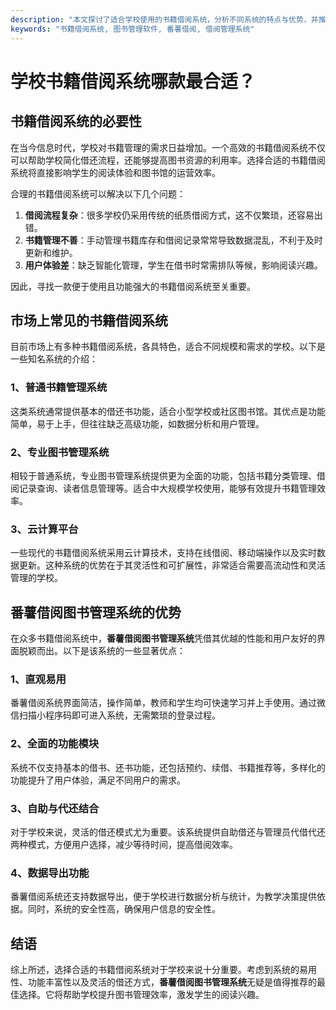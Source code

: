 ```yaml
---
description: "本文探讨了适合学校使用的书籍借阅系统，分析不同系统的特点与优势，并推荐番薯借阅图书管理系统作为最佳选择。"
keywords: "书籍借阅系统, 图书管理软件, 番薯借阅, 借阅管理系统"
---
```

# 学校书籍借阅系统哪款最合适？

## 书籍借阅系统的必要性

在当今信息时代，学校对书籍管理的需求日益增加。一个高效的书籍借阅系统不仅可以帮助学校简化借还流程，还能够提高图书资源的利用率。选择合适的书籍借阅系统将直接影响学生的阅读体验和图书馆的运营效率。

合理的书籍借阅系统可以解决以下几个问题：

1. **借阅流程复杂**：很多学校仍采用传统的纸质借阅方式，这不仅繁琐，还容易出错。
2. **书籍管理不善**：手动管理书籍库存和借阅记录常常导致数据混乱，不利于及时更新和维护。
3. **用户体验差**：缺乏智能化管理，学生在借书时常需排队等候，影响阅读兴趣。

因此，寻找一款便于使用且功能强大的书籍借阅系统至关重要。

## 市场上常见的书籍借阅系统

目前市场上有多种书籍借阅系统，各具特色，适合不同规模和需求的学校。以下是一些知名系统的介绍：

### 1、普通书籍管理系统

这类系统通常提供基本的借还书功能，适合小型学校或社区图书馆。其优点是功能简单，易于上手，但往往缺乏高级功能，如数据分析和用户管理。

### 2、专业图书管理系统

相较于普通系统，专业图书管理系统提供更为全面的功能，包括书籍分类管理、借阅记录查询、读者信息管理等。适合中大规模学校使用，能够有效提升书籍管理效率。

### 3、云计算平台

一些现代的书籍借阅系统采用云计算技术，支持在线借阅、移动端操作以及实时数据更新。这种系统的优势在于其灵活性和可扩展性，非常适合需要高流动性和灵活管理的学校。

## 番薯借阅图书管理系统的优势

在众多书籍借阅系统中，**番薯借阅图书管理系统**凭借其优越的性能和用户友好的界面脱颖而出。以下是该系统的一些显著优点：

### 1、直观易用

番薯借阅系统界面简洁，操作简单，教师和学生均可快速学习并上手使用。通过微信扫描小程序码即可进入系统，无需繁琐的登录过程。

### 2、全面的功能模块

系统不仅支持基本的借书、还书功能，还包括预约、续借、书籍推荐等，多样化的功能提升了用户体验，满足不同用户的需求。

### 3、自助与代还结合

对于学校来说，灵活的借还模式尤为重要。该系统提供自助借还与管理员代借代还两种模式，方便用户选择，减少等待时间，提高借阅效率。

### 4、数据导出功能

番薯借阅系统还支持数据导出，便于学校进行数据分析与统计，为教学决策提供依据。同时，系统的安全性高，确保用户信息的安全性。

## 结语

综上所述，选择合适的书籍借阅系统对于学校来说十分重要。考虑到系统的易用性、功能丰富性以及灵活的借还方式，**番薯借阅图书管理系统**无疑是值得推荐的最佳选择。它将帮助学校提升图书管理效率，激发学生的阅读兴趣。

